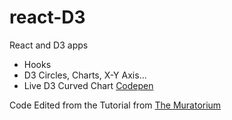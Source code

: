 # react-D3
React and D3 apps

- Hooks
- D3 Circles, Charts, X-Y Axis...
- Live D3 Curved Chart [Codepen](https://codepen.io/slaleye/pen/BayGPzz)

Code Edited from the Tutorial from [The Muratorium](https://www.youtube.com/channel/UCKfcSawDV88REF9jVwqqbag)
